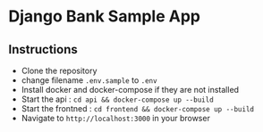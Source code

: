 # Django Bank Sample App

## Instructions
- Clone the repository
- change filename `.env.sample` to `.env`
- Install docker and docker-compose if they are not installed
- Start the api : `cd api && docker-compose up --build`
- Start the frontned : `cd frontend && docker-compose up --build`
- Navigate to `http://localhost:3000` in your browser
